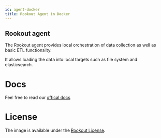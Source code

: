 ```yaml
---
id: agent-docker
title: Rookout Agent in Docker
---
```


## Rookout agent
The Rookout agent provides local orchestration of data collection as well as basic ETL functionality.

It allows loading the data into local targets such as file system and elasticsearch.

# Docs
Feel free to read our [offical docs](https://rookout.github.io/).

# License

The image is available under the [Rookout License](https://github.com/Rookout/rookout.github.io/blob/master/agent/LICENSE.md).
